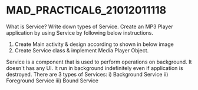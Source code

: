 # MAD_PRACTICAL6_21012011118

What is Service? Write down types of Service. Create an MP3 Player application by using Service by following below instructions.
1. Create Main activity & design according to shown in below image
2. Create Service class & implement Media Player Object.

Service is a component that is used to perform operations on background. It doesn`t has any UI. It run in background indefinitely even if application is destroyed. 
There are 3 types of Services: 
i) Background Service 
ii) Foreground Service
iii) Bound Service
